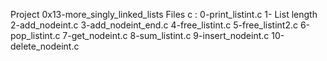 Project 0x13-more_singly_linked_lists
Files c :
0-print_listint.c
1- List length
2-add_nodeint.c
3-add_nodeint_end.c
4-free_listint.c
5-free_listint2.c
6-pop_listint.c
7-get_nodeint.c
8-sum_listint.c
9-insert_nodeint.c
10-delete_nodeint.c
